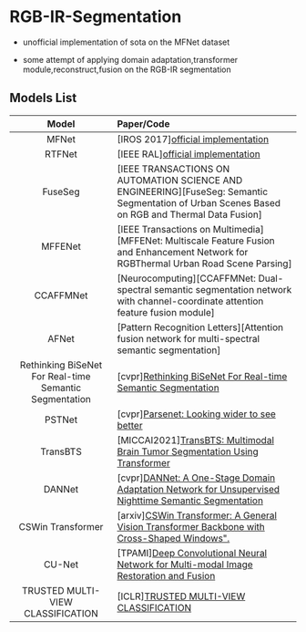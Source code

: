 # RGB-IR-Segmentation
- unofficial implementation of sota on the MFNet dataset
  
- some attempt of applying domain adaptation,transformer module,reconstruct,fusion on the RGB-IR segmentation


## Models List

|                 Model                  | Paper/Code                                                                                                                                                           |
| :------------------------------------: | :-------------------------------------------------------------------------------------------------------------------------------------------------------------- |
|        MFNet            | [IROS 2017][official implementation](https://github.com/haqishen/MFNet-pytorch)             |
| RTFNet | [IEEE RAL][official implementation](https://github.com/yuxiangsun/RTFNet)                    |
|      FuseSeg      | [IEEE TRANSACTIONS ON AUTOMATION SCIENCE AND ENGINEERING][FuseSeg: Semantic Segmentation of Urban Scenes Based on RGB and Thermal Data Fusion]                                                   |
|             MFFENet               | [IEEE Transactions on Multimedia][MFFENet: Multiscale Feature Fusion and Enhancement Network for RGBThermal Urban Road Scene Parsing]                                                               |
|                 CCAFFMNet                | [Neurocomputing][CCAFFMNet: Dual-spectral semantic segmentation network with channel-coordinate attention feature fusion module]                         |
|        AFNet         | [Pattern Recognition Letters][Attention fusion network for multi-spectral semantic segmentation]                                 |
|          Rethinking BiSeNet For Real-time Semantic Segmentation          | [cvpr][Rethinking BiSeNet For Real-time Semantic Segmentation](https://github.com/MichaelFan01/STDC-Seg)                                                                   |
|   PSTNet    | [cvpr][Parsenet: Looking wider to see better](https://github.com/weiliu89/caffe/tree/fcn) |
|      TransBTS      | [MICCAI2021][TransBTS: Multimodal Brain Tumor Segmentation Using Transformer](https://github.com/Wenxuan-1119/TransBTS)                                               |
|                DANNet                 | [cvpr][DANNet: A One-Stage Domain Adaptation Network for Unsupervised Nighttime Semantic Segmentation](https://github.com/W-zx-Y/DANNet)                         |
|         CSWin Transformer           | [arxiv][CSWin Transformer: A General Vision Transformer Backbone with Cross-Shaped Windows".](https://github.com/microsoft/CSWin-Transformer)     |
|                CU-Net                 | [TPAMI][Deep Convolutional Neural Network for Multi-modal Image Restoration and Fusion](https://github.com/cindydeng1991/TPAMI-CU-Net)                              |
|    TRUSTED MULTI-VIEW CLASSIFICATION     | [ICLR][TRUSTED MULTI-VIEW CLASSIFICATION](https://github.com/hanmenghan/TMC)                                            |


